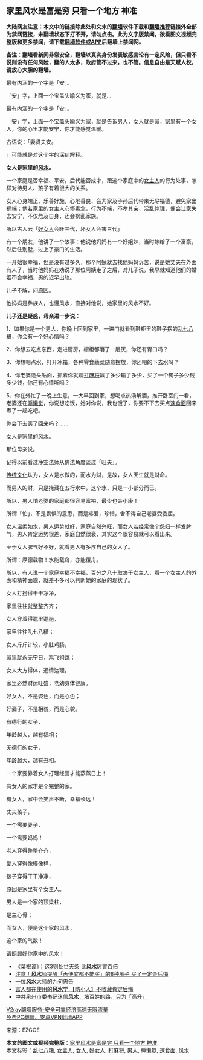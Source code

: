  <h2>家里风水是富是穷 只看一个地方 神准</h2> <p class="notice"><b>大陆网友注意：本文中的链接除此处和文末的<a href="https://github.com/bannedbook/fanqiang" >翻墙</a>软件下载和<a href="https://github.com/killgcd/justmysocks/blob/master/README.md">翻墙推荐</a>链接外全部为禁网链接，未翻墙状态下打不开，请勿点击。此为文字版禁闻，欲看图文视频完整版和更多禁闻，请下载<a href="https://github.com/bannedbook/fanqiang">翻墙软件或APP</a>后翻墙上禁闻网。</p><p>备注：翻墙看新闻非常安全，翻墙以真实身份发表敏感言论有一定风险，但只看不说则没有任何风险，翻的人太多，政府管不过来，也不管。信息自由是天赋人权，请放心大胆的翻墙。</b></p>  <div class="entry"> <p id="conimg">最有内涵的一个字是「安」。</p> <p>「安」字，上面一个宝盖头喻义为家，就是&#8230;</p> <p>最有内涵的一个字是「安」。</p> <p>「安」字，上面一个宝盖头喻义为家，就是告诉<a href="https://www.bannedbook.org/bnews/tag/%e7%94%b7%e4%ba%ba/" class="st_tag internal_tag" rel="tag" title="标签 男人 下的日志">男人</a>，<a href="https://www.bannedbook.org/bnews/tag/%e5%a5%b3%e4%ba%ba/" class="st_tag internal_tag" rel="tag" title="标签 女人 下的日志">女人</a>就是家，家里有一个女人，你的心里才能安宁，你才能感觉温暖。</p> <p>古语说：「妻贤夫安。</p> <p>」可能就是对这个字的深刻解释。</p> <p><strong>女人是家里的<a href="https://www.bannedbook.org/bnews/tag/%e9%a3%8e%e6%b0%b4/" class="st_tag internal_tag" rel="tag" title="标签 风水 下的日志">风水</a>。</strong></p> <p>一个家庭是否幸福、平安，后代能否成才，跟这个家庭中的<a href="https://www.bannedbook.org/bnews/tag/%E5%A5%B3%E4%B8%BB%E4%BA%BA/" class="st_tag internal_tag" rel="tag" title="标签 女主人 下的日志">女主人</a>的行为处事，怎样对待男人、孩子有着很大的关系。</p> <p>女人心身端正、乐善好施，心地善良、会为家及子孙后代带来无尽福德，避免家出祸端；倘若家里的女主人心怀毒念，行为不端，不孝其亲，淫乱悖理，便会让家失去安宁，不仅危及自身，还会祸乱家族。</p> <p>所以古人云「<a href="https://www.bannedbook.org/bnews/tag/%e5%a5%bd%e5%a5%b3%e4%ba%ba/" class="st_tag internal_tag" rel="tag" title="标签 好女人 下的日志">好女人</a>会旺三代，坏女人会害三代」</p> <p>有一个朋友，他讲了一个故事：他说他妈妈有一个好姐妹，当时嫁给了一个富豪，然后住别墅，过上了豪门的生活。</p> <p>一开始很幸福，但是没有过多久，那个阿姨就去找他妈妈诉苦，说是她丈夫在外面有人了，当时他妈妈在劝说了那位阿姨走了之后，对儿子说，我早就知道他们的婚姻不会幸福，男的迟早出轨。</p> <p>儿子不解，问原因。</p> <p>他妈妈是彝族人，也懂风水，直接对他说，她家里的风水不好。</p> <p><strong>儿子还是疑惑，母亲进一步说：</strong></p>  <p>1、如果你是一个男人，你晚上回到家里，一进门就看到鞋柜里的鞋子摆的<a href="https://www.bannedbook.org/bnews/tag/%E4%B9%B1%E4%B8%83%E5%85%AB%E7%B3%9F/" class="st_tag internal_tag" rel="tag" title="标签 乱七八糟 下的日志">乱七八糟</a>，你会有一个好心情吗？</p> <p>2、你想去吃点东西，走进厨房，橱柜都落了一层灰，你还有胃口吗？</p> <p>3、你想喝点水，打开冰箱，各种零食蔬菜随意摆放，你还喝的下去水吗？</p> <p>4、你老婆蓬头垢面，抓着你就聊<a href="https://www.bannedbook.org/bnews/tag/%E6%89%93%E9%BA%BB%E5%B0%86/" class="st_tag internal_tag" rel="tag" title="标签 打麻将 下的日志">打麻将</a>赢了多少输了多少，买了一个镯子多少钱多少钱，你还有心情听吗？</p> <p>5、你在外忙了一晚上生意，一大早回到家，想喝点热汤解酒，推开卧室门一看，老婆还在<a href="https://www.bannedbook.org/bnews/tag/%E7%9D%A1%E6%87%92%E8%A7%89/" class="st_tag internal_tag" rel="tag" title="标签 睡懒觉 下的日志">睡懒觉</a>，你说想吃饭，她对你说，我也饿了，你要不下去买点<a href="https://www.bannedbook.org/bnews/tag/%E9%80%9F%E9%A3%9F%E9%9D%A2/" class="st_tag internal_tag" rel="tag" title="标签 速食面 下的日志">速食面</a>回来煮了一起吃吧。</p> <p>你会下去买了回来吗？&#8230;&#8230;</p> <p>女人是家里的风水。</p> <p>那位母亲说。</p> <p>记得以前看过净空法师从佛法角度谈过「旺夫」。</p> <p><span class='wp_keywordlink_affiliate'><a href="https://www.bannedbook.org/bnews/tculture/" title="传统文化" target="_blank">传统文化</a></span>认为，女人是水做的，而水为财，是故，女人天生就是财命。</p> <p>而男人的财，只是掩藏在五行水中，这个水，只是一小部分而已。</p> <p>所以，男人怕老婆的家庭都很容易富裕，最少也会小康！</p> <p>所谓「怕」，不是畏惧的意思，而是疼爱，珍惜，舍不得自己老婆受委屈。</p> <p>女人温柔如水，男人运势就好，家庭自然兴旺，而女人若经常像个怨妇一样发脾气，男人肯定运势很差，家庭自然很衰，其实这个很容易就可以看出来。</p> <p>至于女人脾气好不好，就看男人有多疼自己的女人了。</p>  <p>所谓：厚德载物！水能载舟，亦能覆舟。</p> <p>所以，有人说一个家庭幸福不幸福，百分之八十取决于女主人，看一个女主人的外表和精神面貌，就差不多可以判断她的家庭的现状了。</p> <p>女人打扮得干干净净，</p> <p>家里往往就整整齐齐；</p> <p>女人穿着得邋里邋遢，</p> <p>家里往往乱七八糟；</p> <p>女人斤斤计较，小肚鸡肠，</p> <p>家里就永无宁日，鸡飞狗跳；</p> <p>女人大方得体，通情达理，</p> <p>家里必然财运旺盛，老幼身体健康。</p> <p>好女人，不是姿色，而是心色；</p> <p>好妻子，不是相貌，而是心貌。</p> <p>有德行的女子，</p> <p>年龄越大，越有福相；</p> <p>无德行的女子，</p>  <p>年龄越大，越有丑相。</p> <p>一个家要靠着女人打理经营才能蒸蒸日上！</p> <p>有女人的家才是个完整的家。</p> <p>有女人，家中会笑声不断，幸福长远！</p> <p>丈夫孩子，</p> <p>一个需要妻子，</p> <p>一个需要妈妈！</p> <p>老人穿得整整齐齐，</p> <p>爱人穿得像模像样，</p> <p>孩子穿得干干净净，</p> <p>原因是家里有个女主人。</p> <p>男人是一个家的顶梁柱，</p> <p>是主心骨；</p> <p>而女人，便是这个家的风水，</p> <p>这个家的气数！</p>  <p>请照顾好你家中的风水！</p> <ul class='op-related-articles' title='相关阅读'> <li><a href='https://www.bannedbook.org/bnews/lifebaike/20201126/1437433.html' target='_blank'>《菜根谭》：这3则处世天条 比<b>风水</b>厉害百倍</a></li> <li><a href='https://www.bannedbook.org/bnews/lifebaike/20201121/1434513.html' target='_blank'>注意！<b>风水</b>师提醒「再便宜都不能买」的8种房子 买了一定会后悔</a></li> <li><a href='https://www.bannedbook.org/bnews/funmedia/20201120/1433894.html' target='_blank'>一位<b>风水</b>大师的九句忠告</a></li> <li><a href='https://www.bannedbook.org/bnews/lifebaike/20201103/1424769.html' target='_blank'>富人都在使用的<b>风水</b>学 【防小人】不收藏肯定后悔</a></li> <li><a href='https://www.bannedbook.org/bnews/baitai/20201102/1424193.html' target='_blank'>中共泉州市委书记迷信<b>风水</b>，堵百姓的路，只为「高升」</a></li> </ul> <p class="texttj"> <a href="https://github.com/bannedbook/fanqiang/wiki/V2ray%E6%9C%BA%E5%9C%BA" target="_blank">V2ray翻墙服务-安全可靠经济高速无限流量</a><br/> <a href="https://github.com/bannedbook/fanqiang/wiki/%E7%A6%81%E9%97%BB%E7%BD%91%E5%AE%89%E5%8D%93%E7%BF%BB%E5%A2%99%E6%96%B0%E9%97%BBAPP" target="_blank">免费PC翻墙、安卓VPN翻墙APP</a></p><p> 来源：EZGOE </p><a name='sharetosocial'></a>       <div><b>本文的图文或视频完整版</b>：<a href='https://www.bannedbook.org/bnews/lifebaike/20201127/1437893.html'>家里风水是富是穷 只看一个地方 神准</a></div>  </div><!--END ENTRY--> <div class="postfooter"> <div>本文标签：<a href="https://www.bannedbook.org/bnews/tag/%E4%B9%B1%E4%B8%83%E5%85%AB%E7%B3%9F/" rel="tag">乱七八糟</a>, <a href="https://www.bannedbook.org/bnews/tag/%E5%A5%B3%E4%B8%BB%E4%BA%BA/" rel="tag">女主人</a>, <a href="https://www.bannedbook.org/bnews/tag/%e5%a5%b3%e4%ba%ba/" rel="tag">女人</a>, <a href="https://www.bannedbook.org/bnews/tag/%e5%a5%bd%e5%a5%b3%e4%ba%ba/" rel="tag">好女人</a>, <a href="https://www.bannedbook.org/bnews/tag/%E6%89%93%E9%BA%BB%E5%B0%86/" rel="tag">打麻将</a>, <a href="https://www.bannedbook.org/bnews/tag/%e7%94%b7%e4%ba%ba/" rel="tag">男人</a>, <a href="https://www.bannedbook.org/bnews/tag/%E7%9D%A1%E6%87%92%E8%A7%89/" rel="tag">睡懒觉</a>, <a href="https://www.bannedbook.org/bnews/tag/%E9%80%9F%E9%A3%9F%E9%9D%A2/" rel="tag">速食面</a>, <a href="https://www.bannedbook.org/bnews/tag/%e9%a3%8e%e6%b0%b4/" rel="tag">风水</a></div>  </div><!--END POSTFOOTER--> 